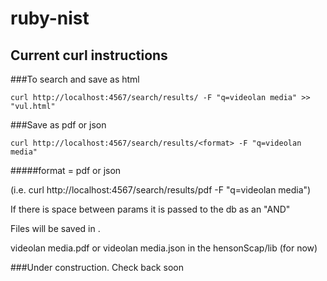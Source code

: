 ruby-nist
=========
Current curl instructions
-------------------------
###To search and save as html

	curl http://localhost:4567/search/results/ -F "q=videolan media" >> "vul.html"

###Save as pdf or json

	curl http://localhost:4567/search/results/<format> -F "q=videolan media"

#####format = pdf or json

(i.e. curl http://localhost:4567/search/results/pdf -F "q=videolan media")

If there is space between params it is passed to the db as an "AND"

Files will be saved in <query>.<output format>

videolan media.pdf or videolan media.json in the hensonScap/lib (for now)

###Under construction. Check back soon
